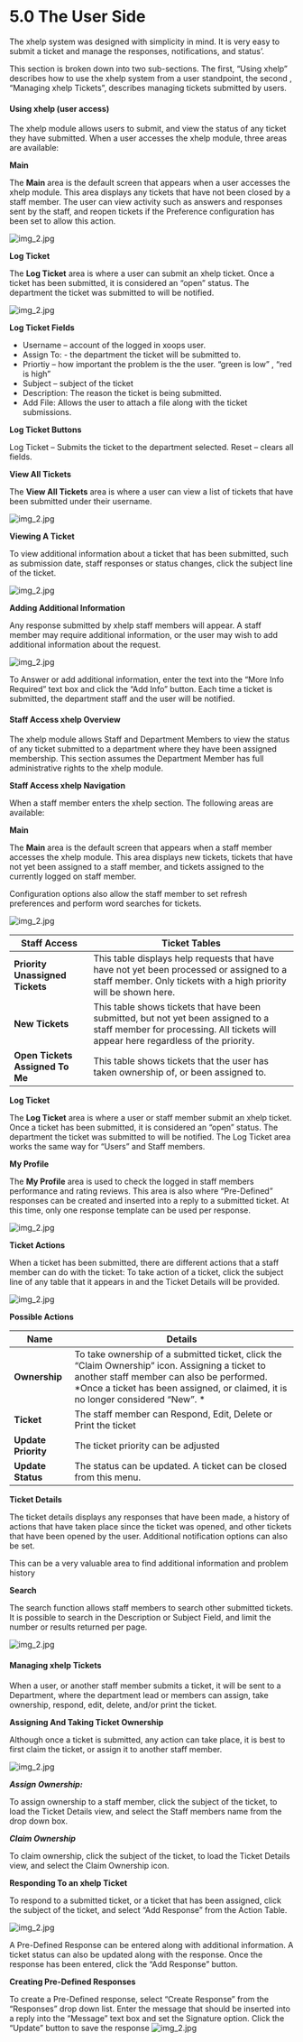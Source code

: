 # 5.0 The User Side

The xhelp system was designed with simplicity in mind. It is very easy to submit a ticket and manage the responses, notifications, and status’.

This section is broken down into two sub-sections. The first, “Using xhelp”
describes how to use the xhelp system from a user standpoint, the second ,
“Managing xhelp Tickets”, describes managing tickets submitted by users.

#### Using xhelp (user access)

The xhelp module allows users to submit, and view the status of any ticket they
have submitted. When a user accesses the xhelp module, three areas are
available:

**Main**

The **Main** area is the default screen that appears when a user accesses the xhelp
module. This area displays any tickets that have not been closed by a staff
member. The user can view activity such as answers and responses sent by the
staff, and reopen tickets if the Preference configuration has been set to allow this action.

![img_2.jpg](../assets/img_8.jpg)

**Log Ticket**

The **Log Ticket** area is where a user can submit an xhelp ticket. Once a ticket has been submitted, it is considered an “open” status. The department the ticket was submitted to will be notified.

![img_2.jpg](../assets/img_9.jpg)

**Log Ticket Fields**
*  Username – account of the logged in xoops user.
*  Assign To: - the department the ticket will be submitted to.
*  Priortiy – how important the problem is the the user. “green is low” , “red
is high”
*  Subject – subject of the ticket
*  Description: The reason the ticket is being submitted.
*  Add File: Allows the user to attach a file along with the ticket submissions.

**Log Ticket Buttons**

Log Ticket – Submits the ticket to the department selected.
Reset – clears all fields.

**View All Tickets**

The **View All Tickets** area is where a user can view a list of tickets that have been submitted under their username.

![img_2.jpg](../assets/img_8.jpg)

**Viewing A Ticket**

To view additional information about a ticket that has been submitted, such as
submission date, staff responses or status changes, click the subject line of the ticket.

![img_2.jpg](../assets/img_10.jpg)

**Adding Additional Information**

Any response submitted by xhelp staff members will appear. A staff member may
require additional information, or the user may wish to add additional information about the request.

![img_2.jpg](../assets/img_11.jpg)

To Answer or add additional information, enter the text into the “More Info
Required” text box and click the “Add Info” button. Each time a ticket is
submitted, the department staff and the user will be notified.

#### Staff Access xhelp Overview

The xhelp module allows Staff and Department Members to view the status of any
ticket submitted to a department where they have been assigned membership.
This section assumes the Department Member has full administrative rights to the xhelp module.

**Staff Access xhelp Navigation**

When a staff member enters the xhelp section. The following areas are available:

**Main**

The **Main** area is the default screen that appears when a staff member accesses the xhelp module. This area displays new tickets, tickets that have not yet been assigned to a staff member, and tickets assigned to the currently logged on staff member.

Configuration options also allow the staff member to set refresh preferences and perform word searches for tickets.

![img_2.jpg](../assets/img_12.jpg)

| Staff Access | Ticket Tables |
| -- | -- |
| **Priority Unassigned Tickets** | This table displays help requests that have have not yet been processed or assigned to a staff member. Only tickets with a high priority will be shown here. |
| **New Tickets** |This table shows tickets that have been submitted, but not yet been assigned to a staff member for processing. All tickets will appear here regardless of the priority. |
| **Open Tickets Assigned To Me** | This table shows tickets that the user has taken ownership of, or been assigned to. |


**Log Ticket**

The **Log Ticket** area is where a user or staff member submit an xhelp ticket.
Once a ticket has been submitted, it is considered an “open” status. The
department the ticket was submitted to will be notified. The Log Ticket area
works the same way for “Users” and Staff members.

**My Profile**

The **My Profile** area is used to check the logged in staff members performance
and rating reviews. This area is also where “Pre-Defined” responses can be
created and inserted into a reply to a submitted ticket. At this time, only one
response template can be used per response.

![img_2.jpg](../assets/img_13.jpg)

**Ticket Actions**

When a ticket has been submitted, there are different actions that a staff member can do with the ticket:
To take action of a ticket, click the subject line of any table that it appears in and the Ticket Details will be provided.

![img_2.jpg](../assets/img_14.jpg)

**Possible Actions**

| Name | Details |
| -- | -- |
| **Ownership** | To take ownership of a submitted ticket, click the “Claim Ownership” icon. Assigning a ticket to another staff member can also be performed. *Once a ticket has been assigned, or claimed, it is no longer considered “New”. *|
| **Ticket** |  The staff member can Respond, Edit, Delete or Print the ticket|
| **Update Priority** | The ticket priority can be adjusted  |
| **Update Status** | The status can be updated. A ticket can be closed from this menu. |

**Ticket Details**

The ticket details displays any responses that have been made, a history of
actions that have taken place since the ticket was opened, and other tickets that have been opened by the user. Additional notification options can also be set.

This can be a very valuable area to find additional information and problem
history

**Search**

The search function allows staff members to search other submitted tickets. It is possible to search in the Description or Subject Field, and limit the number or results returned per page.

![img_2.jpg](../assets/img_16.jpg)

#### Managing xhelp Tickets

When a user, or another staff member submits a ticket, it will be sent to a
Department, where the department lead or members can assign, take ownership,
respond, edit, delete, and/or print the ticket.

**Assigning And Taking Ticket Ownership**

Although once a ticket is submitted, any action can take place, it is best to first claim the ticket, or assign it to another staff member.

![img_2.jpg](../assets/img_17.jpg)

***Assign Ownership:***

To assign ownership to a staff member, click the subject of the ticket, to load the Ticket Details view, and select the Staff members name from the drop down box.

***Claim Ownership***

To claim ownership, click the subject of the ticket, to load the Ticket Details view, and select the Claim Ownership icon.

**Responding To an xhelp Ticket**

To respond to a submitted ticket, or a ticket that has been assigned, click the
subject of the ticket, and select “Add Response” from the Action Table.

![img_2.jpg](../assets/img_18.jpg)

A Pre-Defined Response can be entered along with additional information. A ticket status can also be updated along with the response. Once the response has been entered, click the “Add Response” button.

**Creating Pre-Defined Responses**

To create a Pre-Defined response, select “Create Response” from the
“Responses” drop down list. Enter the message that should be inserted into a
reply into the “Message” text box and set the Signature option. Click the
“Update” button to save the response
![img_2.jpg](../assets/img_19.jpg)